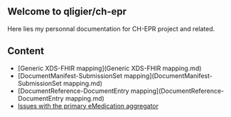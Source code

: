 ## Welcome to qligier/ch-epr

Here lies my personnal documentation for CH-EPR project and related.

## Content

- [Generic XDS-FHIR mapping](Generic XDS-FHIR mapping.md)
- [DocumentManifest-SubmissionSet mapping](DocumentManifest-SubmissionSet mapping.md)
- [DocumentReference-DocumentEntry mapping](DocumentReference-DocumentEntry mapping.md)
- [Issues with the primary eMedication aggregator](PMP-issues.md)


